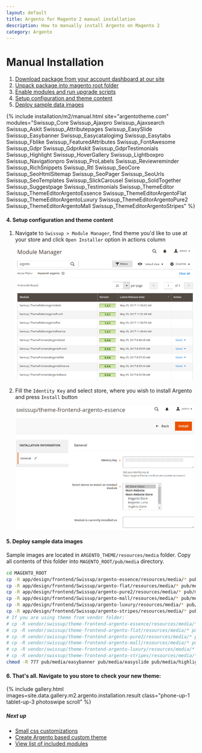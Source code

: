 ```yaml
---
layout: default
title: Argento for Magento 2 manual installation
description: How to manually install Argento on Magento 2
category: Argento
---
```


# Manual Installation

 1. [Download package from your account dashboard at our site](#download-package-from-your-account)
 2. [Unpack package into magento root folder](#unpack-package-into-magento-root-folder)
 3. [Enable modules and run upgrade scripts](#enable-modules-and-run-upgrade-scripts)
 4. [Setup configuration and theme content](#setup-configuration-and-theme-content)
 5. [Deploy sample data images](#deploy-sample-data-images)

{% include installation/m2/manual.html site="argentotheme.com" modules="Swissup_Core Swissup_Ajaxpro Swissup_Ajaxsearch Swissup_Askit Swissup_Attributepages Swissup_EasySlide Swissup_Easybanner Swissup_Easycatalogimg Swissup_Easytabs Swissup_Fblike Swissup_FeaturedAttributes Swissup_FontAwesome Swissup_Gdpr Swissup_GdprAskit Swissup_GdprTestimonials Swissup_Highlight Swissup_HoverGallery Swissup_Lightboxpro Swissup_Navigationpro Swissup_ProLabels Swissup_Reviewreminder Swissup_RichSnippets Swissup_Rtl Swissup_SeoCore Swissup_SeoHtmlSitemap Swissup_SeoPager Swissup_SeoUrls Swissup_SeoTemplates Swissup_SlickCarousel Swissup_SoldTogether Swissup_Suggestpage Swissup_Testimonials Swissup_ThemeEditor Swissup_ThemeEditorArgentoEssence Swissup_ThemeEditorArgentoFlat Swissup_ThemeEditorArgentoLuxury Swissup_ThemeEditorArgentoPure2 Swissup_ThemeEditorArgentoMall Swissup_ThemeEditorArgentoStripes" %}

#### 4. Setup configuration and theme content

1. Navigate to `Swissup > Module Manager`, find theme you'd like to use at
    your store and click `Open Installer` option in actions column

    ![Module manager](/images/m2/argento/installation/module_manager.png)

2. Fill the `Identity Key` and select store, where you wish to install Argento
    and press `Install` button

    ![Installation Form](/images/m2/argento/installation/form.png)

#### 5. Deploy sample data images

Sample images are located in `ARGENTO_THEME/resources/media` folder. Copy
all contents of this folder into `MAGENTO_ROOT/pub/media` directory.

```bash
cd MAGENTO_ROOT
cp -R app/design/frontend/Swissup/argento-essence/resources/media/* pub/media/
cp -R app/design/frontend/Swissup/argento-flat/resources/media/* pub/media/
cp -R app/design/frontend/Swissup/argento-pure2/resources/media/* pub/media/
cp -R app/design/frontend/Swissup/argento-mall/resources/media/* pub/media/
cp -R app/design/frontend/Swissup/argento-luxury/resources/media/* pub/media/
cp -R app/design/frontend/Swissup/argento-stripes/resources/media/* pub/media/
# If you are using theme from vendor folder:
# cp -R vendor/swissup/theme-frontend-argento-essence/resources/media/* pub/media/
# cp -R vendor/swissup/theme-frontend-argento-flat/resources/media/* pub/media/
# cp -R vendor/swissup/theme-frontend-argento-pure2/resources/media/* pub/media/
# cp -R vendor/swissup/theme-frontend-argento-mall/resources/media/* pub/media/
# cp -R vendor/swissup/theme-frontend-argento-luxury/resources/media/* pub/media/
# cp -R vendor/swissup/theme-frontend-argento-stripes/resources/media/* pub/media/
chmod -R 777 pub/media/easybanner pub/media/easyslide pub/media/highlight pub/media/wysiwyg
```

#### 6. That's all. Navigate to you store to check your new theme:

{% include gallery.html images=site.data.gallery.m2.argento.installation.result class="phone-up-1 tablet-up-3 photoswipe scroll" %}

##### Next up

- [Small css customizations](/m2/argento/customization/custom-css/)
- [Create Argento based custom theme](/m2/argento/customization/custom-theme/)
- [View list of included modules](/m2/argento/#extensions)
